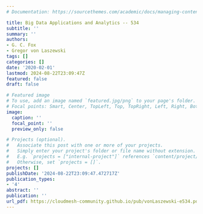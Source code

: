 ```yaml
---
# Documentation: https://sourcethemes.com/academic/docs/managing-content/

title: Big Data Applications and Analytics -- 534
subtitle: ''
summary: ''
authors:
- G. C. Fox
- Gregor von Laszewski
tags: []
categories: []
date: '2020-02-01'
lastmod: 2024-08-22T23:09:47Z
featured: false
draft: false

# Featured image
# To use, add an image named `featured.jpg/png` to your page's folder.
# Focal points: Smart, Center, TopLeft, Top, TopRight, Left, Right, BottomLeft, Bottom, BottomRight.
image:
  caption: ''
  focal_point: ''
  preview_only: false

# Projects (optional).
#   Associate this post with one or more of your projects.
#   Simply enter your project's folder or file name without extension.
#   E.g. `projects = ["internal-project"]` references `content/project/deep-learning/index.md`.
#   Otherwise, set `projects = []`.
projects: []
publishDate: '2024-08-22T23:09:47.472717Z'
publication_types:
- '4'
abstract: ''
publication: ''
url_pdf: https://cloudmesh-community.github.io/pub/vonLaszewski-e534.pdf
---
```

